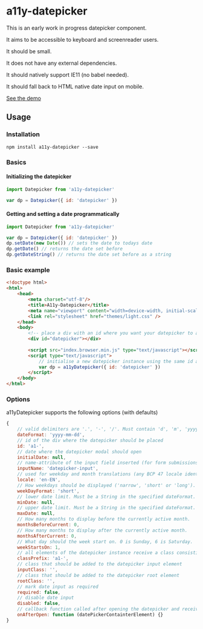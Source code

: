 # a11y-datepicker

This is an early work in progress datepicker component.

It aims to be accessible to keyboard and screenreader users.

It should be small.

It does not have any external dependencies.

It should natively support IE11 (no babel needed).

It should fall back to HTML native date input on mobile.

[See the demo](https://mathislucka.github.io/a11y-datepicker)

## Usage

### Installation
```
npm install a11y-datepicker --save
```

### Basics
#### Initializing the datepicker
```javascript
import Datepicker from 'a11y-datepicker'

var dp = Datepicker({ id: 'datepicker' })
```

#### Getting and setting a date programmatically
```javascript
import Datepicker from 'a11y-datepicker'

var dp = Datepicker({ id: 'datepicker' })
dp.setDate(new Date()) // sets the date to todays date
dp.getDate() // returns the date set before
dp.getDateString() // returns the date set before as a string
```

### Basic example
```html
<!doctype html>
<html>
    <head>
        <meta charset="utf-8"/>
        <title>A11y-Datepicker</title>
        <meta name="viewport" content="width=device-width, initial-scale=1.0, maximum-scale=1.0"/>
        <link rel="stylesheet" href="themes/light.css" />
    </head>
    <body>
        <!-- place a div with an id where you want your datepicker to appear -->
        <div id="datepicker"></div>
        
        <script src="index.browser.min.js" type="text/javascript"></script>
        <script type="text/javascript">
            // initialise a new datepicker instance using the same id as used on the div
            var dp = a11yDatepicker({ id: 'datepicker' })
        </script>
    </body>
</html>
```

### Options

a11yDatepicker supports the following options (with defaults)
```javascript
{
    // valid delimiters are '.', '-', '/'. Must contain 'd', 'm', 'yyyy'
    dateFormat: 'yyyy-mm-dd',
    // id of the div where the datepicker should be placed
    id: 'a1-',
    // date where the datepicker modal should open
    initialDate: null,
    // name-attribute of the input field inserted (for form submissions)
    inputName: 'datepicker-input',
    // used for weekday and month translations (any BCP 47 locale identifier) 
    locale: 'en-EN',
    // How weekdays should be displayed ('narrow', 'short' or 'long').
    weekDayFormat: 'short',
    // lower date limit. Must be a String in the specified dateFormat.
    minDate: null,
    // upper date limit. Must be a String in the specified dateFormat.
    maxDate: null,
    // How many months to display before the currently active month.
    monthsBeforeCurrent: 0,
    // How many months to display after the currently active month.
    monthsAfterCurrent: 0,
    // What day should the week start on. 0 is Sunday, 6 is Saturday.
    weekStartsOn: 1,
    // all elements of the datepicker instance receive a class consisting of prefix and tag name (e.g. ad-table). Can be used for custom styling.
    classPrefix: 'a1-',
    // class that should be added to the datepicker input element
    inputClass: '',
    // class that should be added to the datepicker root element
    rootClass: '',
    // mark date input as required
    required: false,
    // disable date input
    disabled: false,
    // callback function called after opening the datepicker and receiving the datepicker container element as an argument
    onAfterOpen: function (datePickerContainterElement) {}
}
```